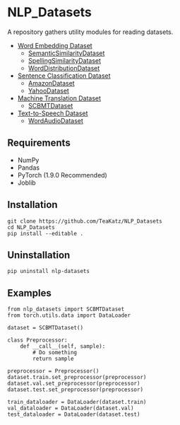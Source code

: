 # NLP_Datasets
A  repository gathers utility modules for reading datasets.
- [Word Embedding Dataset](https://github.com/TeaKatz/NLP_Datasets/tree/main/src/nlp_datasets/word_embedding)
  - [SemanticSimilarityDataset](https://github.com/TeaKatz/NLP_Datasets/tree/main/src/nlp_datasets/word_embedding#semanticsimilaritydataset-code)
  - [SpellingSimilarityDataset](https://github.com/TeaKatz/NLP_Datasets/tree/main/src/nlp_datasets/word_embedding#spellingsimilaritydataset-code)
  - [WordDistributionDataset](https://github.com/TeaKatz/NLP_Datasets/tree/main/src/nlp_datasets/word_embedding#worddistributiondataset-code)
- [Sentence Classification Dataset](https://github.com/TeaKatz/NLP_Datasets/tree/main/src/nlp_datasets/sentence_classification)
  - [AmazonDataset](https://github.com/TeaKatz/NLP_Datasets/tree/main/src/nlp_datasets/sentence_classification#amazondataset-code)
  - [YahooDataset](https://github.com/TeaKatz/NLP_Datasets/tree/main/src/nlp_datasets/sentence_classification#yahoodataset-code)
- [Machine Translation Dataset](https://github.com/TeaKatz/NLP_Datasets/tree/main/src/nlp_datasets/machine_translation)
  - [SCBMTDataset](https://github.com/TeaKatz/NLP_Datasets/tree/main/src/nlp_datasets/machine_translation#scbmtdataset-code)
- [Text-to-Speech Dataset](https://github.com/TeaKatz/NLP_Datasets/tree/main/src/nlp_datasets/text_to_speech)
  - [WordAudioDataset](https://github.com/TeaKatz/NLP_Datasets/tree/main/src/nlp_datasets/text_to_speech#wordaudiodataset-code)

## Requirements
- NumPy
- Pandas
- PyTorch (1.9.0 Recommended)
- Joblib

## Installation
    git clone https://github.com/TeaKatz/NLP_Datasets
    cd NLP_Datasets
    pip install --editable .

## Uninstallation
    pip uninstall nlp-datasets

## Examples
    from nlp_datasets import SCBMTDataset
    from torch.utils.data import DataLoader

    dataset = SCBMTDataset()

    class Preprocessor:
        def __call__(self, sample):
            # Do something
            return sample

    preprocessor = Preprocessor()
    dataset.train.set_preprocessor(preprocessor)
    dataset.val.set_preprocessor(preprocessor)
    dataset.test.set_preprocessor(preprocessor)

    train_dataloader = DataLoader(dataset.train)
    val_dataloader = DataLoader(dataset.val)
    test_dataloader = DataLoader(dataset.test)